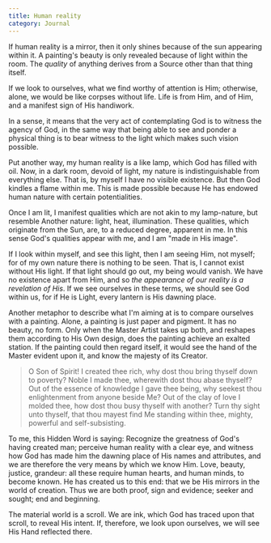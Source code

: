 ```yaml
---
title: Human reality
category: Journal
---
```


If human reality is a mirror, then it only shines because of the sun
appearing within it.  A painting's beauty is only revealed because of
light within the room.  The *quality* of anything derives from a Source
other than that thing itself.

If we look to ourselves, what we find worthy of attention is Him;
otherwise, alone, we would be like corpses without life.  Life is from
Him, and of Him, and a manifest sign of His handiwork.

In a sense, it means that the very act of contemplating God is to witness
the agency of God, in the same way that being able to see and ponder a
physical thing is to bear witness to the light which makes such vision
possible.


Put another way, my human reality is a like lamp, which God has filled with
oil.  Now, in a dark room, devoid of light, my nature is indistinguishable
from everything else.  That is, by myself I have no visible existence.  But
then God kindles a flame within me.  This is made possible because He has
endowed human nature with certain potentialities.

Once I am lit, I manifest qualities which are not akin to my lamp-nature, but
resemble Another nature: light, heat, illumination.  These qualities, which
originate from the Sun, are, to a reduced degree, apparent in me.  In this
sense God's qualities appear with me, and I am "made in His image".

If I look within myself, and see this light, then I am seeing Him, not myself;
for of my own nature there is nothing to be seen.  That is, I cannot exist
without His light.  If that light should go out, my being would vanish.  We
have no existence apart from Him, and so *the appearance of our reality is a
revelation of His*.  If we see ourselves in these terms, we should see God
within us, for if He is Light, every lantern is His dawning place.

Another metaphor to describe what I'm aiming at is to compare ourselves with a
painting.  Alone, a painting is just paper and pigment.  It has no beauty, no
form.  Only when the Master Artist takes up both, and reshapes them according
to His Own design, does the painting achieve an exalted station.  If the
painting could then regard itself, it would see the hand of the Master evident
upon it, and know the majesty of its Creator.

> O Son of Spirit!  I created thee rich, why dost thou bring thyself down to
> poverty?  Noble I made thee, wherewith dost thou abase thyself?  Out of the
> essence of knowledge I gave thee being, why seekest thou enlightenment from
> anyone beside Me?  Out of the clay of love I molded thee, how dost thou busy
> thyself with another?  Turn thy sight unto thyself, that thou mayest find Me
> standing within thee, mighty, powerful and self-subsisting.

To me, this Hidden Word is saying: Recognize the greatness of God's having
created man; perceive human reality with a clear eye, and witness how God has
made him the dawning place of His names and attributes, and we are therefore
the very means by which we know Him.  Love, beauty, justice, grandeur: all
these require human hearts, and human minds, to become known.  He has created
us to this end: that we be His mirrors in the world of creation.  Thus we are
both proof, sign and evidence; seeker and sought; end and beginning.

The material world is a scroll.  We are ink, which God has traced upon that
scroll, to reveal His intent.  If, therefore, we look upon ourselves, we will
see His Hand reflected there.
